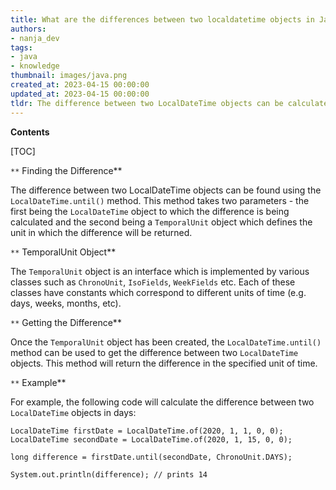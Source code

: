 ```yaml
---
title: What are the differences between two localdatetime objects in Java 8, expressed in multiple units?
authors:
- nanja_dev
tags:
- java
- knowledge
thumbnail: images/java.png
created_at: 2023-04-15 00:00:00
updated_at: 2023-04-15 00:00:00
tldr: The difference between two LocalDateTime objects can be calculated using the Duration class, which provides methods to get the difference between two LocalDateTime objects in multiple units such as days, hours, minutes, and seconds.
---
```


**Contents**

[TOC]

`**` Finding the Difference**

The difference between two LocalDateTime objects can be found using the `LocalDateTime.until()` method. This method takes two parameters - the first being the `LocalDateTime` object to which the difference is being calculated and the second being a `TemporalUnit` object which defines the unit in which the difference will be returned. 

`**` TemporalUnit Object**

The `TemporalUnit` object is an interface which is implemented by various classes such as `ChronoUnit`, `IsoFields`, `WeekFields` etc. Each of these classes have constants which correspond to different units of time (e.g. days, weeks, months, etc). 

`**` Getting the Difference**

Once the `TemporalUnit` object has been created, the `LocalDateTime.until()` method can be used to get the difference between two `LocalDateTime` objects. This method will return the difference in the specified unit of time. 

`**` Example**

For example, the following code will calculate the difference between two `LocalDateTime` objects in days:

```
LocalDateTime firstDate = LocalDateTime.of(2020, 1, 1, 0, 0);
LocalDateTime secondDate = LocalDateTime.of(2020, 1, 15, 0, 0);

long difference = firstDate.until(secondDate, ChronoUnit.DAYS);

System.out.println(difference); // prints 14
```

